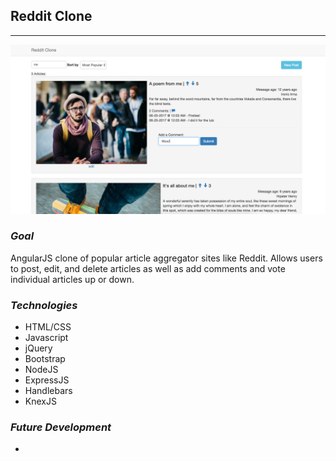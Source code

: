 ## Reddit Clone
* * *

![screenshot](https://github.com/danielbutts/reddit-clone/blob/master/screenshot.png?raw=true)

### *Goal*
AngularJS clone of popular article aggregator sites like Reddit. Allows users to post, edit, and delete articles as well as add comments and vote individual articles up or down.

### *Technologies*
- HTML/CSS
- Javascript
- jQuery
- Bootstrap
- NodeJS
- ExpressJS
- Handlebars
- KnexJS

### *Future Development*
-
